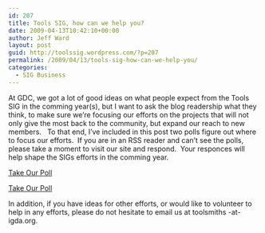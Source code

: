 ```yaml
---
id: 207
title: Tools SIG, how can we help you?
date: 2009-04-13T10:42:10+00:00
author: Jeff Ward
layout: post
guid: http://toolssig.wordpress.com/?p=207
permalink: /2009/04/13/tools-sig-how-can-we-help-you/
categories:
  - SIG Business
---
```

At GDC, we got a lot of good ideas on what people expect from the Tools SIG in the comming year(s), but I want to ask the blog readership what they think, to make sure we&#8217;re focusing our efforts on the projects that will not only give the most back to the community, but expand our reach to new members.   To that end, I&#8217;ve included in this post two polls figure out where to focus our efforts.  If you are in an RSS reader and can&#8217;t see the polls, please take a moment to visit our site and respond.  Your responces will help shape the SIGs efforts in the comming year.

<a id="pd_a_1535744"></a> 

<div class="PDS_Poll" id="PDI_container1535744" style="display:inline-block;">
</div>

<div id="PD_superContainer">
</div>

<noscript>
  <a href="http://polldaddy.com/poll/1535744" target="_blank">Take Our Poll</a>
</noscript>

<a id="pd_a_1535766"></a> 

<div class="PDS_Poll" id="PDI_container1535766" style="display:inline-block;">
</div>

<div id="PD_superContainer">
</div>

<noscript>
  <a href="http://polldaddy.com/poll/1535766" target="_blank">Take Our Poll</a>
</noscript>

In addition, if you have ideas for other efforts, or would like to volunteer to help in any efforts, please do not hesitate to email us at toolsmiths -at- igda.org.